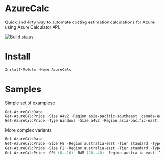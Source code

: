# AzureCalc
Quick and dirty way to automate costing estimation calculations for Azure using Azure Calculator API.

[![Build status](https://ci.appveyor.com/api/projects/status/2rerdsc4j1g2dl94?svg=true)](https://ci.appveyor.com/project/eosfor/azurecalc)

# Install
```powershell code
Install-Module -Name AzureCalc
```
# Samples
Simple set of examplese
```powershell code
Get-AzureCalcData
Get-AzureCalcPrice -Size A4v2 -Region asia-pacific-southeast, canada-east, us-east, us-west | ft -AutoSize
Get-AzureCalcPrice -Type Windows -Size a4v2 -Region asia-pacific-east,  europe-west, us-east | ft -AutoSize
```
More complex variants
```powershell code
Get-AzureCalcData
Get-AzureCalcPrice -Size F8 -Region australia-east -Tier standard -Type windows | ft -AutoSize
Get-AzureCalcPrice -Size F2 -Region australia-east -Tier standard -Type windows | ft -AutoSize
Get-AzureCalcPrice -CPU (8..16) -RAM (20..40) -Region australia-east -Tier standard -Type windows | sort  australia-east | ft -AutoSize
```